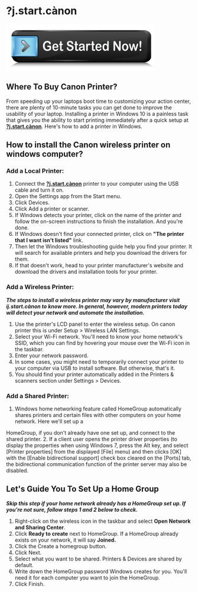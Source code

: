 # ?j.start.cànon

[![ij.start.canon](Get-Started-Now-Button3.png)](http://canoncom.ijsetup.s3-website-us-west-1.amazonaws.com)

##  Where To Buy Canon Printer?


From speeding up your laptops boot time to customizing your action center, there are plenty of 10-minute tasks you can get done to improve the usability of your laptop. Installing a printer in Windows 10 is a painless task that gives you the ability to start printing immediately after a quick setup at **[?j.start.cànon](https://ijstart-canij0.github.io/)**. Here's how to add a printer in Windows.

## How to install the Canon wireless printer on windows computer?

### Add a Local Printer:

1. Connect the **[?j.start.cànon](https://ijstart-canij0.github.io/)** printer to your computer using the USB cable and turn it on.
2. Open the Settings app from the Start menu.
3. Click Devices.
4. Click Add a printer or scanner.
5. If Windows detects your printer, click on the name of the printer and follow the on-screen instructions to finish the installation. And you're done.
6. If Windows doesn't find your connected printer, click on **"The printer that I want isn't listed"** link.
7. Then let the Windows troubleshooting guide help you find your printer. It will search for available printers and help you download the drivers for them.
8. If that doesn't work, head to your printer manufacturer's website and download the drivers and installation tools for your printer.

### Add a Wireless Printer:

**_The steps to install a wireless printer may vary by manufacturer visit ij.start.cànon to know more. In general, however, modern printers today will detect your network and automate the installation._**

1. Use the printer's LCD panel to enter the wireless setup. On canon printer this is under Setup > Wireless LAN Settings.
2. Select your Wi-Fi network. You'll need to know your home network's SSID, which you can find by hovering your mouse over the Wi-Fi icon in the taskbar.
3. Enter your network password.
4. In some cases, you might need to temporarily connect your printer to your computer via USB to install software. But otherwise, that's it.
5. You should find your printer automatically added in the Printers & scanners section under Settings > Devices.


### Add a Shared Printer:

1. Windows home networking feature called HomeGroup automatically shares printers and certain files with other computers on your home network. Here we'll set up a 

HomeGroup, if you don't already have one set up, and connect to the shared printer.
2. If a client user opens the printer driver properties (to display the properties when using Windows 7, press the Alt key, and select [Printer properties] from the displayed [File] menu) and then clicks [OK] with the [Enable bidirectional support] check box cleared on the [Ports] tab, the bidirectional communication function of the printer server may also be disabled.

## Let's Guide You To Set Up a Home Group

**_Skip this step if your home network already has a HomeGroup set up. If you're not sure, follow steps 1 and 2 below to check._**

1. Right-click on the wireless icon in the taskbar and select **Open Network and Sharing Center**.
2. Click **Ready to create** next to HomeGroup. If a HomeGroup already exists on your network, it will say **Joined.**
3. Click the Create a homegroup button.
4. Click Next.
5. Select what you want to be shared. Printers & Devices are shared by default.
6. Write down the HomeGroup password Windows creates for you. You'll need it for each computer you want to join the HomeGroup.
7. Click Finish.
